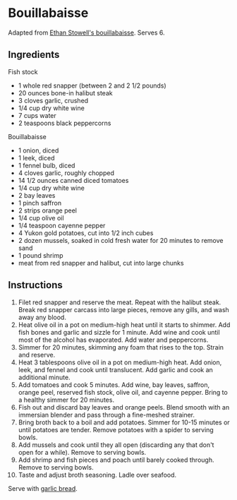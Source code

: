 # Bouillabaisse

Adapted from [Ethan Stowell's bouillabaisse](https://www.foodandwine.com/recipes/bouillabaisse-october-2008). Serves 6.

## Ingredients

Fish stock
- 1 whole red snapper (between 2 and 2 1/2 pounds)
- 20 ounces bone-in halibut steak
- 3 cloves garlic, crushed
- 1/4 cup dry white wine
- 7 cups water
- 2 teaspoons black peppercorns

Bouillabaisse
- 1 onion, diced
- 1 leek, diced
- 1 fennel bulb, diced
- 4 cloves garlic, roughly chopped
- 14 1/2 ounces canned diced tomatoes
- 1/4 cup dry white wine
- 2 bay leaves
- 1 pinch saffron
- 2 strips orange peel
- 1/4 cup olive oil
- 1/4 teaspoon cayenne pepper
- 4 Yukon gold potatoes, cut into 1/2 inch cubes
- 2 dozen mussels, soaked in cold fresh water for 20 minutes to remove sand
- 1 pound shrimp
- meat from red snapper and halibut, cut into large chunks

## Instructions

1. Filet red snapper and reserve the meat. Repeat with the halibut steak. Break red snapper carcass into large pieces, remove any gills, and wash away any blood.
2. Heat olive oil in a pot on medium-high heat until it starts to shimmer. Add fish bones and garlic and sizzle for 1 minute. Add wine and cook until most of the alcohol has evaporated. Add water and peppercorns.
3. Simmer for 20 minutes, skimming any foam that rises to the top. Strain and reserve.
4. Heat 3 tablespoons olive oil in a pot on medium-high heat. Add onion, leek, and fennel and cook until translucent. Add garlic and cook an additional minute.
5. Add tomatoes and cook 5 minutes. Add wine, bay leaves, saffron, orange peel, reserved fish stock, olive oil, and cayenne pepper. Bring to a healthy simmer for 20 minutes.
6. Fish out and discard bay leaves and orange peels. Blend smooth with an immersian blender and pass through a fine-meshed strainer.
7. Bring broth back to a boil and add potatoes. Simmer for 10-15 minutes or until potatoes are tender. Remove potatoes with a spider to serving bowls.
8. Add mussels and cook until they all open (discarding any that don't open for a while). Remove to serving bowls.
9. Add shrimp and fish pieces and poach until barely cooked through. Remove to serving bowls.
10. Taste and adjust broth seasoning. Ladle over seafood.

Serve with [garlic bread](garlic-bread.md).
